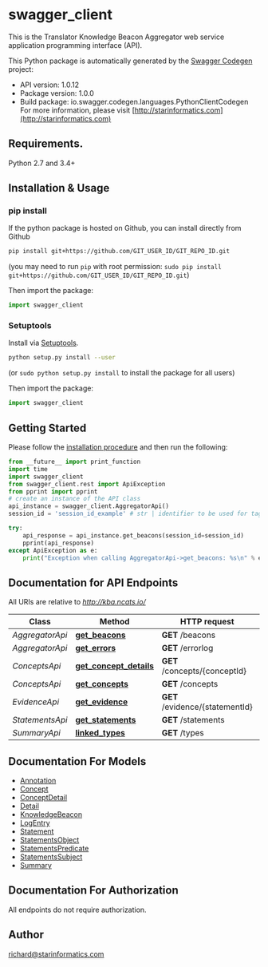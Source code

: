 # swagger_client
This is the Translator Knowledge Beacon Aggregator web service application programming interface (API). 

This Python package is automatically generated by the [Swagger Codegen](https://github.com/swagger-api/swagger-codegen) project:

- API version: 1.0.12
- Package version: 1.0.0
- Build package: io.swagger.codegen.languages.PythonClientCodegen
For more information, please visit [http://starinformatics.com](http://starinformatics.com)

## Requirements.

Python 2.7 and 3.4+

## Installation & Usage
### pip install

If the python package is hosted on Github, you can install directly from Github

```sh
pip install git+https://github.com/GIT_USER_ID/GIT_REPO_ID.git
```
(you may need to run `pip` with root permission: `sudo pip install git+https://github.com/GIT_USER_ID/GIT_REPO_ID.git`)

Then import the package:
```python
import swagger_client 
```

### Setuptools

Install via [Setuptools](http://pypi.python.org/pypi/setuptools).

```sh
python setup.py install --user
```
(or `sudo python setup.py install` to install the package for all users)

Then import the package:
```python
import swagger_client
```

## Getting Started

Please follow the [installation procedure](#installation--usage) and then run the following:

```python
from __future__ import print_function
import time
import swagger_client
from swagger_client.rest import ApiException
from pprint import pprint
# create an instance of the API class
api_instance = swagger_client.AggregatorApi()
session_id = 'session_id_example' # str | identifier to be used for tagging session data  (optional)

try:
    api_response = api_instance.get_beacons(session_id=session_id)
    pprint(api_response)
except ApiException as e:
    print("Exception when calling AggregatorApi->get_beacons: %s\n" % e)

```

## Documentation for API Endpoints

All URIs are relative to *http://kba.ncats.io/*

Class | Method | HTTP request | Description
------------ | ------------- | ------------- | -------------
*AggregatorApi* | [**get_beacons**](docs/AggregatorApi.md#get_beacons) | **GET** /beacons | 
*AggregatorApi* | [**get_errors**](docs/AggregatorApi.md#get_errors) | **GET** /errorlog | 
*ConceptsApi* | [**get_concept_details**](docs/ConceptsApi.md#get_concept_details) | **GET** /concepts/{conceptId} | 
*ConceptsApi* | [**get_concepts**](docs/ConceptsApi.md#get_concepts) | **GET** /concepts | 
*EvidenceApi* | [**get_evidence**](docs/EvidenceApi.md#get_evidence) | **GET** /evidence/{statementId} | 
*StatementsApi* | [**get_statements**](docs/StatementsApi.md#get_statements) | **GET** /statements | 
*SummaryApi* | [**linked_types**](docs/SummaryApi.md#linked_types) | **GET** /types | 


## Documentation For Models

 - [Annotation](docs/Annotation.md)
 - [Concept](docs/Concept.md)
 - [ConceptDetail](docs/ConceptDetail.md)
 - [Detail](docs/Detail.md)
 - [KnowledgeBeacon](docs/KnowledgeBeacon.md)
 - [LogEntry](docs/LogEntry.md)
 - [Statement](docs/Statement.md)
 - [StatementsObject](docs/StatementsObject.md)
 - [StatementsPredicate](docs/StatementsPredicate.md)
 - [StatementsSubject](docs/StatementsSubject.md)
 - [Summary](docs/Summary.md)


## Documentation For Authorization

 All endpoints do not require authorization.


## Author

richard@starinformatics.com

